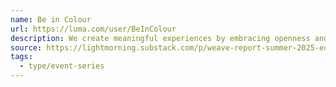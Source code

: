 ```yaml
---
name: Be in Colour
url: https://luma.com/user/BeInColour
description: We create meaningful experiences by embracing openness and a willingness to experiment.
source: https://lightmorning.substack.com/p/weave-report-summer-2025-edition
tags:
  - type/event-series
---
```

